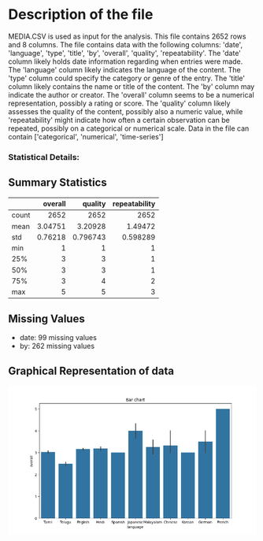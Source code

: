 # Description of the file


MEDIA.CSV is used as input for the analysis. This file contains 2652 rows and 8 columns.
The file contains data with the following columns: 'date', 'language', 'type', 'title', 'by', 'overall', 'quality', 'repeatability'. The 'date' column likely holds date information regarding when entries were made. The 'language' column likely indicates the language of the content. The 'type' column could specify the category or genre of the entry. The 'title' column likely contains the name or title of the content. The 'by' column may indicate the author or creator. The 'overall' column seems to be a numerical representation, possibly a rating or score. The 'quality' column likely assesses the quality of the content, possibly also a numeric value, while 'repeatability' might indicate how often a certain observation can be repeated, possibly on a categorical or numerical scale.
Data in the file can contain ['categorical', 'numerical', 'time-series']

### Statistical Details:


## Summary Statistics

|       |    overall |     quality |   repeatability |
|:------|-----------:|------------:|----------------:|
| count | 2652       | 2652        |     2652        |
| mean  |    3.04751 |    3.20928  |        1.49472  |
| std   |    0.76218 |    0.796743 |        0.598289 |
| min   |    1       |    1        |        1        |
| 25%   |    3       |    3        |        1        |
| 50%   |    3       |    3        |        1        |
| 75%   |    3       |    4        |        2        |
| max   |    5       |    5        |        3        |

## Missing Values

- date: 99 missing values
- by: 262 missing values
## Graphical Representation of data

![Bar_plot.png](Bar_plot.png)
